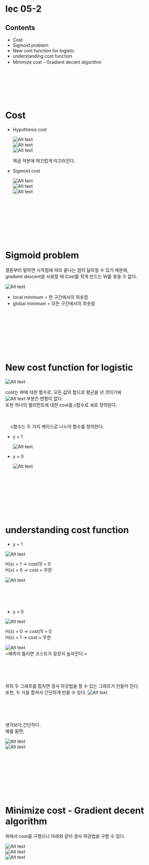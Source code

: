 # lec 05-2

## Contents

- Cost
- Sigmoid problem
- New cost function for logistic
- understanding cost function
- Minimize cost - Gradient decent algorithm
  ㅤ

ㅤ

ㅤ

ㅤ

# Cost

- Hypothesis cost

  ![Alt text](image.png)  
  ![Alt text](image-1.png)  
  ![Alt text](image-2.png)

  제곱 덕분에 매끄럽게 미끄러진다.

- Sigmoid cost

  ![Alt text](image-3.png)  
  ![Alt text](image-1.png)  
  ![Alt text](image-4.png)

ㅤ

ㅤ

ㅤ

ㅤ

# Sigmoid problem

결론부터 말하면 시작점에 따라 끝나는 점이 달라질 수 있기 때문에,  
gradient descent을 사용할 때 Cost를 작게 만드는 W를 찾을 수 없다.

![Alt text](image-5.png)

- local minimum = 한 구간에서의 최솟점
- global minimum = 모든 구간에서의 최솟점

ㅤ

ㅤ

ㅤ

ㅤ

# New cost function for logistic

![Alt text](image-6.png)

cost는 W에 대한 함수로, 모든 값의 합으로 평균을 낸 것이기에  
![Alt text](image-7.png) 부분은 변함이 없다.  
또한 하나의 엘리먼트에 대한 cost를 c함수로 새로 정의된다.

ㅤ

ㅤ
c함수는 두 가지 케이스로 나누어 함수를 정의한다.

- y = 1

  ![Alt text](image-8.png)

- y = 0

  ![Alt text](image-9.png)

ㅤ

ㅤ

ㅤ

ㅤ

# understanding cost function

- y = 1

![Alt text](image-8.png)

H(x) = 1 -> cost(1) = 0  
H(x) = 0 -> cost = 무한

![Alt text](image-18.png)

ㅤ

ㅤ

- y = 0

![Alt text](image-9.png)

H(x) = 0 -> cost(1) = 0  
H(x) = 1 -> cost = 무한

![Alt text](image-17.png)  
<예측이 틀리면 코스트가 굉장히 높아진다.>

ㅤ

ㅤ

위의 두 그래프를 합치면 경사 하강법을 할 수 있는 그래프가 만들어 진다.  
또한, 두 식을 합쳐서 간단하게 만들 수 있다.
![Alt text](image-12.png)

ㅤ

ㅤ

생각보다 간단하다.  
예를 들면,

![Alt text](image-10.png)  
![Alt text](image-11.png)

ㅤ

ㅤ

ㅤ

ㅤ

# Minimize cost - Gradient decent algorithm

위에서 cost를 구했으니 아래와 같이 경사 하강법을 구할 수 있다.

![Alt text](image-15.png)  
![Alt text](image-14.png)  
![Alt text](image-13.png)
